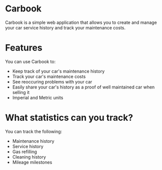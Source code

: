 # Carbook

Carbook is a simple web application that allows you to create and manage your car service history and
track your maintenance costs.

# Features

You can use Carbook to:

- Keep track of your car's maintenance history
- Track your car's maintenance costs
- See reoccuring problems with your car
- Easily share your car's history as a proof of well maintained car when selling it
- Imperial and Metric units

# What statistics can you track?

You can track the following:

- Maintenance history
- Service history
- Gas refilling
- Cleaning history
- Mileage milestones
